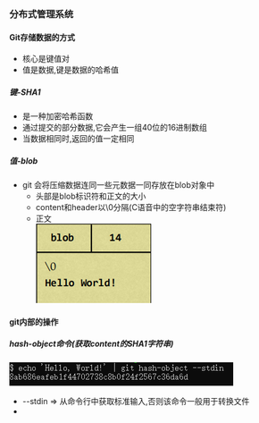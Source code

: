 ### 分布式管理系统

#### Git存储数据的方式
- 核心是键值对
- 值是数据,键是数据的哈希值

##### 键-SHA1
- 是一种加密哈希函数
- 通过提交的部分数据,它会产生一组40位的16进制数组
- 当数据相同时,返回的值一定相同

##### 值-blob
- git 会将压缩数据连同一些元数据一同存放在blob对象中
    - 头部是blob标识符和正文的大小
    - content和header以\0分隔(C语音中的空字符串结束符)
    - 正文  
![blob](./images/What-is-Git/blob-1.png)  

#### git内部的操作
##### hash-object命令(获取content的SHA1字符串)
![blob](./images/What-is-Git/git-bash-hash-object.png) 
- --stdin => 从命令行中获取标准输入,否则该命令一般用于转换文件
- 